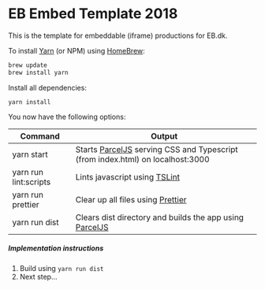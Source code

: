 # EB Embed Template 2018

This is the template for embeddable (iframe) productions for EB.dk.

To install [Yarn](https://yarnpkg.com/) (or NPM) using [HomeBrew](http://brew.sh/):

```bash
brew update
brew install yarn
```

Install all dependencies:

```node
yarn install
```

You now have the following options:

| Command               | Output                                                                                                  |
| --------------------- | ------------------------------------------------------------------------------------------------------- |
| yarn start            | Starts [ParcelJS](https://parceljs.org/) serving CSS and Typescript (from index.html) on localhost:3000 |
| yarn run lint:scripts | Lints javascript using [TSLint](https://palantir.github.io/tslint/)                                     |
| yarn run prettier     | Clear up all files using [Prettier](https://prettier.io/)
| yarn run dist         | Clears dist directory and builds the app using [ParcelJS](https://parceljs.org/)                        |

##### Implementation instructions

1. Build using `yarn run dist`
2. Next step...
